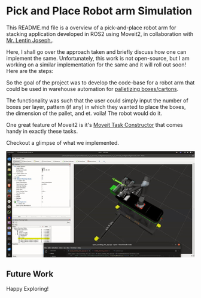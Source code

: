 # Pick and Place Robot arm  Simulation 

This README.md file is a overview of a pick-and-place robot arm for stacking application developed in ROS2 using Moveit2, in collaboration with [Mr. Lentin Joseph.](https://www.linkedin.com/in/lentinjoseph/).

Here, I shall go over the approach taken and briefly discuss how one can implement the same. Unfortunately, this work is not open-source, but I am working on a similar implementation for the same and it will roll out soon!
Here are the steps:

So the goal of the project was to develop the code-base for a robot arm that could be used in warehouse automation for [palletizing boxes/cartons](https://www.youtube.com/watch?v=7U1-X5ogsKA).

The functionality was such that the user could simply input the number of boxes per layer, pattern (if any)
in which they wanted to place the boxes, the dimension of the pallet, and et. voila! The robot would do it.

One great feature of Moveit2 is it's [Moveit Task Constructor](moveit.picknik.ai/humble/doc/tutorials/pick_and_place_with_moveit_task_constructor/pick_and_place_with_moveit_task_constructor.html) that comes handy in exactly these tasks.

Checkout a glimpse of what we implemented.

![Pick place Demo](https://raw.githubusercontent.com/tejasps28/ROS2-Projects/main/pick_place_arm/img/4x4_pnp_cropped.gif)


## Future Work

Happy Exploring!
